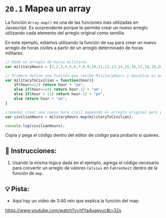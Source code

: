 # `20.1` Mapea un array

La función `Array.map()` es una de las funciones más utilizadas en Javascript. Es sorprendente porque te permite crear un nuevo arreglo utilizando cada elemento del arreglo original como semilla.

En este ejemplo, estamos utilizando la función de `map` para crear un nuevo arreglo de horas civiles a partir de un arreglo determinado de horas militares.

```js
// Dado un arreglo de horas militares
var militaryHours = [1,2,3,4,5,6,7,8,9,10,11,12,13,14,15,16,17,18,19,20,21,22,23,24];

// Primero define una función que recibe MilitaryHours y devuelve su equivalente en tiempo civil
var militaryToCivilian = function(hour){
	if(hour==12) return hour + "pm";
	else if(hour==24) return hour-12 + "am";
	else if(hour > 11) return hour-12 + "pm";
	else return hour + "am";
}

//puedes crear una nueva hora civil mapeando el arreglo original pero pasando la función militaryToCivilian a la función map
var civilianHours = militaryHours.map(militaryToCivilian);

console.log(civilianHours);
```

Copia y pega el código dentro del editor de código para probarlo si quieres.

## 📝 Instrucciones:

1. Usando la misma lógica dada en el ejemplo, agrega el código necesario para convertir un arreglo de valores `Celsius` en `Fahrenheit` dentro de la función de `map`.

## 💡 Pista:

+ Aquí hay un video de 3:40 min que explica la función del map:

https://www.youtube.com/watch?v=hfYa4ugeyuc&t=32s